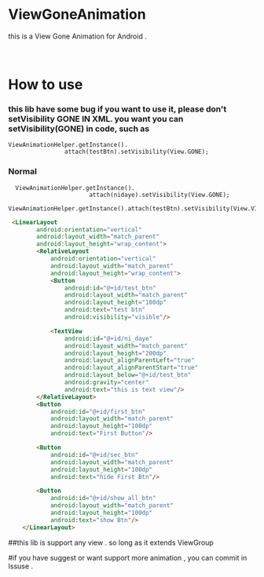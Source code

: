 # ViewGoneAnimation
this is a View Gone Animation for Android .


<br> How to use
===

 ### this lib have some bug  if you want to use it, please don't setVisibility GONE IN XML.  you want  you can setVisibility(GONE) in code, such as
 ```aidl
ViewAnimationHelper.getInstance().
                 attach(testBtn).setVisibility(View.GONE);

```

### Normal
 ```aidl
   ViewAnimationHelper.getInstance().
                        attach(nidaye).setVisibility(View.GONE);
```

```aidl
ViewAnimationHelper.getInstance().attach(testBtn).setVisibility(View.VISIBLE);
```

```html
 <LinearLayout
        android:orientation="vertical"
        android:layout_width="match_parent"
        android:layout_height="wrap_content">
        <RelativeLayout
            android:orientation="vertical"
            android:layout_width="match_parent"
            android:layout_height="wrap_content">
            <Button
                android:id="@+id/test_btn"
                android:layout_width="match_parent"
                android:layout_height="100dp"
                android:text="test btn"
                android:visibility="visible"/>

            <TextView
                android:id="@+id/ni_daye"
                android:layout_width="match_parent"
                android:layout_height="200dp"
                android:layout_alignParentLeft="true"
                android:layout_alignParentStart="true"
                android:layout_below="@+id/test_btn"
                android:gravity="center"
                android:text="this is text view"/>
        </RelativeLayout>
        <Button
            android:id="@+id/first_btn"
            android:layout_width="match_parent"
            android:layout_height="100dp"
            android:text="First Button"/>

        <Button
            android:id="@+id/sec_btn"
            android:layout_width="match_parent"
            android:layout_height="100dp"
            android:text="hide First Btn"/>

        <Button
            android:id="@+id/show_all_btn"
            android:layout_width="match_parent"
            android:layout_height="100dp"
            android:text="show Btn"/>
    </LinearLayout>
```
 ##this lib is support any view . so long as it extends ViewGroup
 
 #if you have suggest or want support more animation , you can commit in Issuse .
 

